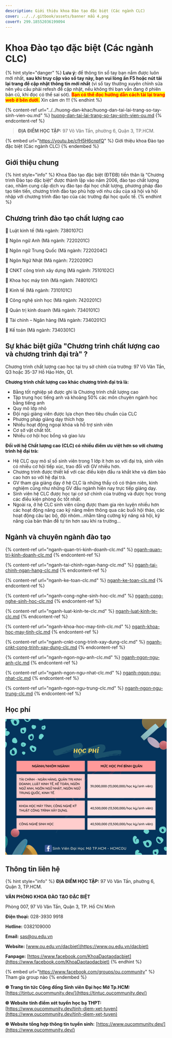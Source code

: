 ```yaml
---
description: Giới thiệu khoa Đào tạo đặc biệt (Các ngành CLC)
cover: ../../.gitbook/assets/banner mẫu 4.png
coverY: 299.18552036199094
---
```


# Khoa Đào tạo đặc biệt (Các ngành CLC)

{% hint style="danger" %}
**Lưu ý:** để thông tin sổ tay bạn nắm được luôn mới nhất, **sau khi truy cập vào sổ tay này, bạn vui lòng ấn F5 hoặc nút tải lại trang để cập nhật thông tin mới nhất** (vì sổ tay thường xuyên chỉnh sửa nên yêu cầu phải refesh để cập nhật, nếu không thì bạn vẫn đang ở phiên bản cũ, khi đọc có thể sai sót). <mark style="color:red;">**Bạn có thể đọc hướng dẫn cách tải lại trang web ở bên dưới.**</mark> Xin cảm ơn !!!
{% endhint %}

{% content-ref url="../../huong-dan-khac/huong-dan-tai-lai-trang-so-tay-sinh-vien-ou.md" %}
[huong-dan-tai-lai-trang-so-tay-sinh-vien-ou.md](../../huong-dan-khac/huong-dan-tai-lai-trang-so-tay-sinh-vien-ou.md)
{% endcontent-ref %}

> **ĐỊA ĐIỂM HỌC TẬP:** 97 Võ Văn Tần, phường 6, Quận 3, TP.HCM.

{% embed url="https://youtu.be/cfH5H6cnpfQ" %}
Giới thiệu khoa Đào tạo đặc biệt (Các ngành CLC)
{% endembed %}

## Giới thiệu chung

{% hint style="info" %}
Khoa Đào tạo đặc biệt (ĐTĐB) tiền thân là “Chương trình Đào tạo đặc biệt” được thành lập vào năm 2006, đào tạo chất lượng cao, nhằm cung cấp dịch vụ đào tạo đại học chất lượng, phương pháp đào tạo tiên tiến, chương trình đào tạo phù hợp với nhu cầu của xã hội và hội nhập với chương trình đào tạo của các trường đại học quốc tế.
{% endhint %}

## Chương trình đào tạo chất lượng cao

📌 Luật kinh tế (Mã ngành: 7380107C)&#x20;

📌 Ngôn ngữ Anh (Mã ngành: 7220201C)&#x20;

📌 Ngôn ngữ Trung Quốc (Mã ngành: 7220204C)&#x20;

📌 Ngôn Ngữ Nhật (Mã ngành: 7220209C)&#x20;

📌 CNKT công trình xây dựng (Mã ngành: 7510102C)&#x20;

📌 Khoa học máy tính (Mã ngành: 7480101C)&#x20;

📌 Kinh tế (Mã ngành: 7310101C)&#x20;

📌 Công nghệ sinh học (Mã ngành: 7420201C)&#x20;

📌 Quản trị kinh doanh (Mã ngành: 7340101C)&#x20;

📌 Tài chính – Ngân hàng (Mã ngành: 7340201C)&#x20;

📌 Kế toán (Mã ngành: 7340301C)

## Sự khác biệt giữa "Chương trình chất lượng cao và chương trình đại trà" ?

Chương trình chất lượng cao học tại trụ sở chính của trường: 97 Võ Văn Tần, Q3 hoặc 35-37 Hồ Hảo Hớn, Q1.

**Chương trình chất lượng cao khác chương trình đại trà là:**

* Bằng tốt nghiệp sẽ được ghi là Chương trình chất lượng cao
* Tập trung học tiếng anh và khoảng 50% các môn chuyên ngành học bằng tiếng anh
* Quy mô lớp nhỏ
* Đội ngủ giảng viên được lựa chọn theo tiêu chuẩn của CLC
* Phương pháp giảng dạy thích hợp
* Nhiều hoạt động ngoại khóa và hỗ trợ sinh viên
* Cơ sở vật chất tốt.
* Nhiều cơ hội học bổng và giao lưu

**Đối với hệ Chất lượng cao (CLC) có nhiều điểm ưu việt hơn so với chương trình hệ đại trà:**

* Hệ CLC quy mô sĩ số sinh viên trong 1 lớp ít hơn so với đại trà, sinh viên có nhiều cơ hội tiếp xúc, trao đổi với GV nhiều hơn.
* Chương trình được thiết kế với các điều kiện đầu ra khắt khe và đảm bảo cao hơn so với hệ đại trà.
* GV tham gia giảng dạy ở hệ CLC là những thầy cô có thâm niên, kinh nghiệm cũng như những GV đầu ngành hiện nay trực tiếp giảng dạy.
* Sinh viên hệ CLC được học tại cơ sở chính của trường và được học trong các điều kiện phòng ốc tốt nhất.
* Ngoài ra, ở hệ CLC sinh viên cũng được tham gia rèn luyện nhiều hơn các hoạt động nâng cao kỹ năng mềm thông qua các buổi hội thảo, các hoạt động câu lạc bộ, đội nhóm...nhằm tăng cường kỹ năng xã hội, kỹ năng của bản thân để tự tin hơn sau khi ra trường...

## Ngành và chuyên ngành đào tạo

{% content-ref url="nganh-quan-tri-kinh-doanh-clc.md" %}
[nganh-quan-tri-kinh-doanh-clc.md](nganh-quan-tri-kinh-doanh-clc.md)
{% endcontent-ref %}

{% content-ref url="nganh-tai-chinh-ngan-hang-clc.md" %}
[nganh-tai-chinh-ngan-hang-clc.md](nganh-tai-chinh-ngan-hang-clc.md)
{% endcontent-ref %}

{% content-ref url="nganh-ke-toan-clc.md" %}
[nganh-ke-toan-clc.md](nganh-ke-toan-clc.md)
{% endcontent-ref %}

{% content-ref url="nganh-cong-nghe-sinh-hoc-clc.md" %}
[nganh-cong-nghe-sinh-hoc-clc.md](nganh-cong-nghe-sinh-hoc-clc.md)
{% endcontent-ref %}

{% content-ref url="nganh-luat-kinh-te-clc.md" %}
[nganh-luat-kinh-te-clc.md](nganh-luat-kinh-te-clc.md)
{% endcontent-ref %}

{% content-ref url="nganh-khoa-hoc-may-tinh-clc.md" %}
[nganh-khoa-hoc-may-tinh-clc.md](nganh-khoa-hoc-may-tinh-clc.md)
{% endcontent-ref %}

{% content-ref url="nganh-cnkt-cong-trinh-xay-dung-clc.md" %}
[nganh-cnkt-cong-trinh-xay-dung-clc.md](nganh-cnkt-cong-trinh-xay-dung-clc.md)
{% endcontent-ref %}

{% content-ref url="nganh-ngon-ngu-anh-clc.md" %}
[nganh-ngon-ngu-anh-clc.md](nganh-ngon-ngu-anh-clc.md)
{% endcontent-ref %}

{% content-ref url="nganh-ngon-ngu-nhat-clc.md" %}
[nganh-ngon-ngu-nhat-clc.md](nganh-ngon-ngu-nhat-clc.md)
{% endcontent-ref %}

{% content-ref url="nganh-ngon-ngu-trung-clc.md" %}
[nganh-ngon-ngu-trung-clc.md](nganh-ngon-ngu-trung-clc.md)
{% endcontent-ref %}

## Học phí

![](<../../.gitbook/assets/48 - học phí.png>)

## Thông tin liên hệ

{% hint style="info" %}
**ĐỊA ĐIỂM HỌC TẬP:** 97 Võ Văn Tần, phường 6, Quận 3, TP.HCM.

**VĂN PHÒNG KHOA ĐÀO TẠO ĐẶC BIỆT**&#x20;

Phòng 007, 97 Võ Văn Tần, Quận 3, TP. Hồ Chí Minh

**Điện thoại:** 028-3930 9918

**Hotline:** 0382109000

**Email:** sas@ou.edu.vn

**Website:** [www.ou.edu.vn/dacbiet](https://www.ou.edu.vn/dacbiet)

**Fanpage:** [https://www.facebook.com/KhoaDaotaodacbiet](https://www.facebook.com/KhoaDaotaodacbiet)
{% endhint %}

{% embed url="https://www.facebook.com/groups/ou.community" %}
Tham gia group nào
{% endembed %}

**🌐** **Trang tin tức Cộng đồng Sinh viên Đại học Mở Tp.HCM:** [https://tintuc.oucommunity.dev/](https://tintuc.oucommunity.dev/)

**🌐** **Website tính điểm xét tuyển học bạ THPT:** [https://www.oucommunity.dev/tinh-diem-xet-tuyen](https://www.oucommunity.dev/tinh-diem-xet-tuyen)

**🌐** **Website tổng hợp thông tin tuyển sinh:** [https://www.oucommunity.dev/](https://www.oucommunity.dev/)
